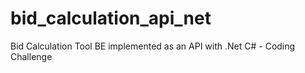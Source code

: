 # bid_calculation_api_net
Bid Calculation Tool BE implemented as an API with .Net C# - Coding Challenge
